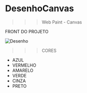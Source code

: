 # DesenhoCanvas
 >>> Web Paint - Canvas 
 
 
FRONT DO PROJETO 
 
![Desenho](https://user-images.githubusercontent.com/107477302/201230806-3c9b6082-de65-4d35-9de4-c604d25af3db.PNG)

>>> CORES
- AZUL 
- VERMELHO 
- AMARELO 
- VERDE
- CINZA
- PRETO
